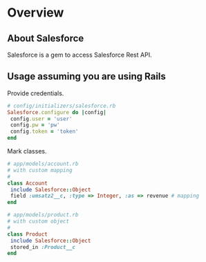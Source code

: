 # Overview

## About Salesforce

Salesforce is a gem to access Salesforce Rest API.

## Usage assuming you are using Rails

Provide credentials.
```ruby
# config/initializers/salesforce.rb
Salesforce.configure do |config|
 config.user = 'user'
 config.pw = 'pw'
 config.token = 'token'
end
```

Mark classes.
```ruby
# app/models/account.rb
# with custom mapping
#
class Account
 include Salesforce::Object
 field :umsatz2__c, :type => Integer, :as => revenue # mapping
end

# app/models/product.rb
# with custom object
#
class Product
 include Salesforce::Object
 stored_in :Product__c
end
```
